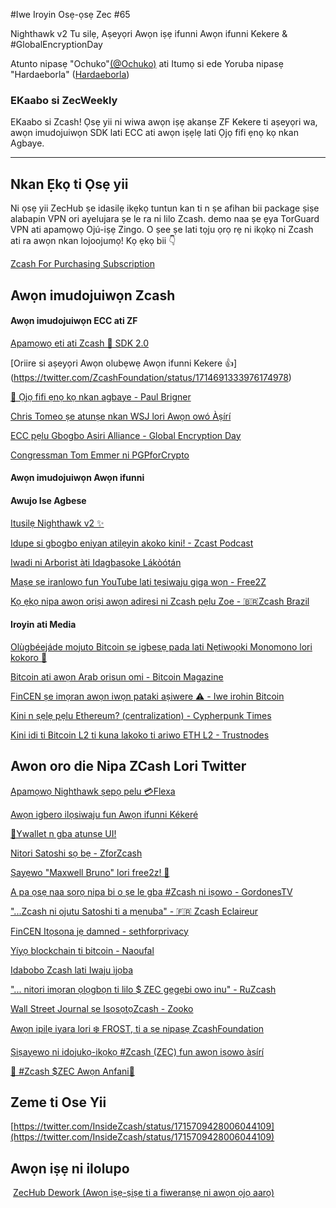 #Iwe Iroyin Osẹ-ọsẹ Zec #65

Nighthawk v2 Tu silẹ, Aṣeyọri Awọn iṣẹ ifunni Awọn ifunni Kekere & #GlobalEncryptionDay

 Atunto nipasẹ "Ochuko"[(@Ochuko)](https://twitter.com/OchukoAwhe) ati Itumọ si ede Yoruba nipasẹ "Hardaeborla" ([Hardaeborla](https://twitter.com/ayanlajaadebola))

### EKaabo si ZecWeekly
EKaabo si Zcash! Ọsẹ yii ni wiwa awọn iṣẹ akanṣe ZF Kekere ti aṣeyọri wa, awọn imudojuiwọn SDK lati ECC ati awọn iṣẹlẹ lati Ọjọ fifi ẹnọ kọ nkan Agbaye.

---

## Nkan Ẹkọ ti Ọsẹ yii
Ni ọsẹ yii ZecHub ṣe idasilẹ ikẹkọ tuntun kan ti n ṣe afihan bii package ṣiṣe alabapin VPN ori ayelujara ṣe le ra ni lilo Zcash. demo naa ṣe ẹya TorGuard VPN ati apamọwọ Ojú-iṣẹ Zingo. O ṣee ṣe lati tọju ọrọ rẹ ni ikọkọ ni Zcash ati ra awọn nkan lojoojumọ! Kọ ẹkọ bii 👇

[Zcash For Purchasing Subscription](https://youtu.be/CnTr35glxkQ) 

## Awọn imudojuiwọn Zcash

####  Awọn imudojuiwọn ECC ati ZF
[Apamọwọ eti ati Zcash 📲 SDK 2.0](https://twitter.com/ElectricCoinCo/status/1712998365787488374) 

[Oriire si aṣeyọri Awọn olubẹwẹ Awọn ifunni Kekere 👍] (https://twitter.com/ZcashFoundation/status/1714691333976174978) 

[📢 Ọjọ fifi ẹnọ kọ nkan agbaye - Paul Brigner](https://twitter.com/paulbrigner/status/1715690037549883864) 

[Chris Tomeo ṣe atunṣe nkan WSJ lori Awọn owó Àṣírí](https://twitter.com/ctomeo/status/1715440041487679588) 

[ECC pẹlu Gbogbo Asiri Alliance - Global Encryption Day](https://twitter.com/priv_alliance/status/1713913957352653130) 

[Congressman Tom Emmer ni PGPforCrypto](https://www.youtube.com/watch?v=ruhZjHZNNq8) 

####  Awọn imudojuiwọn Awọn ifunni 



#### Awujo Ise Agbese
[Itusilẹ Nighthawk v2 ✨](https://twitter.com/NighthawkWallet/status/1715621197977907545) 

[Idupe si gbogbo eniyan atilẹyin akoko kini! - Zcast Podcast](https://twitter.com/ZcastEsp/status/1715030334922686514) 

[Iwadi ni Arborist  àti Idagbasoke Lákòótán](https://twitter.com/zksquirrel/status/1715132279767412785) 

[Maṣe ṣe iranlọwọ fun YouTube lati tẹsiwaju giga wọn - Free2Z](https://twitter.com/free2zcash/status/1714775623057776967) 

[Kọ ẹkọ nipa awọn oriṣi awọn adirẹsi ni Zcash pẹlu Zoe - 🇧🇷Zcash Brazil](https://twitter.com/zcashbrazil/status/1715452758994620521) 

#### Iroyin ati Media 
[Olùgbéejáde mojuto Bitcoin ṣe igbesẹ pada lati Nẹtiwọọki Monomono lori kokoro 🐞](https://cointelegraph.com/news/bitcoin-core-developer-antoine-riard-steps-back-lightning-network-dilemma) 

[Bitcoin ati awọn Arab orisun omi - Bitcoin Magazine](https://bitcoinmagazine.com/culture/bitcoin-and-the-arab-spring-lessons-for-revolutionaries-communicating) 

[FinCEN ṣe imọran awọn iwọn pataki aṣiwere ⚠️ - Iwe irohin Bitcoin](https://bitcoinmagazine.com/legal/fincen-proposes-insane-special-measures)


[Kini n ṣẹlẹ pẹlu Ethereum? (centralization) - Cypherpunk Times](https://www.cypherpunktimes.com/what-is-going-on-with-ethereum/)

[Kini idi ti Bitcoin L2 ti kuna lakoko ti ariwo ETH L2 - Trustnodes](https://www.trustnodes.com/2023/10/22/why-bitcoin-second-layers-failed-while-eth-booms) 


## Awon oro die Nipa ZCash Lori Twitter
[Apamọwọ Nighthawk ṣepọ pelu 💳Flexa](https://twitter.com/NighthawkWallet/status/1715621238281015565) 

[Awọn igbero ilọsiwaju fun Awọn ifunni Kékeré](https://forum.zcashcommunity.com/t/improvement-proposals-for-minor-grants-and-the-zcap/45848/12) 

[🤙Ywallet n gba atunṣe UI!](https://twitter.com/hhanh072/status/1714418672238985506) 

[Nitori Satoshi sọ bẹ - ZforZcash](https://twitter.com/ZforZcash/status/1715415276982841521) 

[Ṣayẹwo "Maxwell Bruno" lori free2z! 🚀](https://twitter.com/free2zcash/status/1714778025727013047) 

[A pa ọsẹ naa sọrọ nipa bi o ṣe le gba #Zcash ni iṣowo - GordonesTV](https://twitter.com/gordonesTV/status/1715545292169163000) 

["...Zcash ni ojutu Satoshi ti a mẹnuba" - 🇫🇷 Zcash Eclaireur](https://twitter.com/ZcashEclaireur/status/1715961174255386844) 

[FinCEN Itọsọna jẹ damned - sethforprivacy](https://twitter.com/sethforprivacy/status/1715679177066631303) 

[Yíyọ blockchain ti bitcoin - Naoufal](https://twitter.com/Lbonja/status/1715607909063614935) 

[Idabobo Zcash lati Iwaju ìjọba](https://twitter.com/TrendsXBT/status/1715444597533409628) 

["... nitori imọran ọlọgbọn ti lilo $ ZEC gẹgẹbi owo inu" - RuZcash](https://twitter.com/ruzcash/status/1715987760824426761) 

[Wall Street Journal ṣe IsọsọtọZcash - Zooko](https://twitter.com/zooko/status/1715472952647414007) 

[Awọn ipilẹ iyara lori ❄️ FROST, ti a ṣe nipasẹ ZcashFoundation](https://twitter.com/ZecHub/status/1714661014023594344) 

[Ṣiṣayẹwo ni idojukọ-ikọkọ #Zcash (ZEC) fun awọn iṣowo àṣírí](https://twitter.com/FinanceTwitty/status/1713993366214524951) 

[🧐 #Zcash $ZEC Awọn Anfani🧐](https://twitter.com/AndreyDidovskiy/status/1715520165691965933) 


## Zeme ti Ose Yii 

[https://twitter.com/InsideZcash/status/1715709428006044109](https://twitter.com/InsideZcash/status/1715709428006044109) 




## Awọn iṣẹ ni ilolupo
​
[ZecHub Dework (Awọn iṣẹ-ṣiṣe ti a fiweranṣẹ ni awọn ọjọ aarọ)](https://dework.zechub.org/) 
